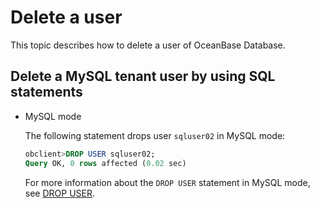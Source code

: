 Delete a user 
==================================

This topic describes how to delete a user of OceanBase Database. 

Delete a MySQL tenant user by using SQL statements 
-----------------------------------------------------------------------

* MySQL mode

  The following statement drops user `sqluser02` in MySQL mode:

  ```sql
  obclient>DROP USER sqluser02;
  Query OK, 0 rows affected (0.02 sec)
  ```

  

  

  For more information about the `DROP USER` statement in MySQL mode, see [DROP USER](../../11.sql-reference-en/5.sql-statements/32.drop-user.md).
  




